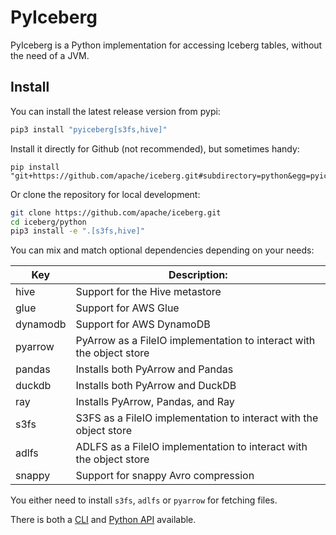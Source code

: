 <!--
 - Licensed to the Apache Software Foundation (ASF) under one or more
 - contributor license agreements.  See the NOTICE file distributed with
 - this work for additional information regarding copyright ownership.
 - The ASF licenses this file to You under the Apache License, Version 2.0
 - (the "License"); you may not use this file except in compliance with
 - the License.  You may obtain a copy of the License at
 -
 -   http://www.apache.org/licenses/LICENSE-2.0
 -
 - Unless required by applicable law or agreed to in writing, software
 - distributed under the License is distributed on an "AS IS" BASIS,
 - WITHOUT WARRANTIES OR CONDITIONS OF ANY KIND, either express or implied.
 - See the License for the specific language governing permissions and
 - limitations under the License.
 -->

# PyIceberg

PyIceberg is a Python implementation for accessing Iceberg tables, without the need of a JVM.

## Install

You can install the latest release version from pypi:

```sh
pip3 install "pyiceberg[s3fs,hive]"
```

Install it directly for Github (not recommended), but sometimes handy:

```
pip install "git+https://github.com/apache/iceberg.git#subdirectory=python&egg=pyiceberg[s3fs]"
```

Or clone the repository for local development:

```sh
git clone https://github.com/apache/iceberg.git
cd iceberg/python
pip3 install -e ".[s3fs,hive]"
```

You can mix and match optional dependencies depending on your needs:

| Key      | Description:                                                         |
|----------|----------------------------------------------------------------------|
| hive     | Support for the Hive metastore                                       |
| glue     | Support for AWS Glue                                                 |
| dynamodb | Support for AWS DynamoDB                                             |
| pyarrow  | PyArrow as a FileIO implementation to interact with the object store |
| pandas   | Installs both PyArrow and Pandas                                     |
| duckdb   | Installs both PyArrow and DuckDB                                     |
| ray      | Installs PyArrow, Pandas, and Ray                                    |
| s3fs     | S3FS as a FileIO implementation to interact with the object store    |
| adlfs    | ADLFS as a FileIO implementation to interact with the object store   |
| snappy   | Support for snappy Avro compression                                  |

You either need to install `s3fs`, `adlfs` or `pyarrow` for fetching files.

There is both a [CLI](cli.md) and [Python API](api.md) available.
